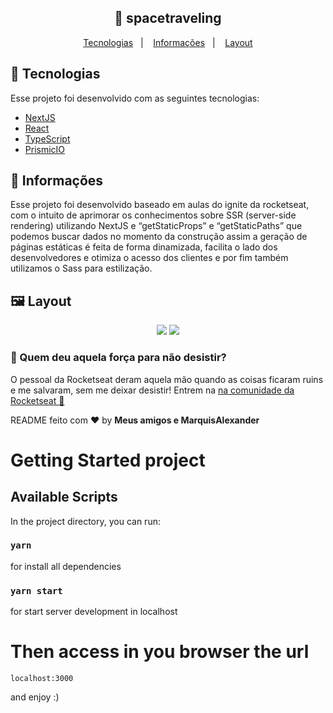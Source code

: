 <h2 align="center">
  🚀 spacetraveling
</h2>

<p align="center">
  <a href="#rocket-tecnologias">Tecnologias</a>&nbsp;&nbsp;&nbsp;|&nbsp;&nbsp;&nbsp;
  <a href="#-informações">Informações</a>&nbsp;&nbsp;&nbsp;|&nbsp;&nbsp;&nbsp;
  <a href="#-layout">Layout</a>
</p>

## :rocket: Tecnologias

Esse projeto foi desenvolvido com as seguintes tecnologias:

- [NextJS](https://nextjs.org/)
- [React](https://reactjs.org)
- [TypeScript](https://www.typescriptlang.org/)
- [PrismicIO](https://prismic.io/)

## 🤔 Informações

Esse projeto foi desenvolvido baseado em aulas do ignite da rocketseat, com o intuito de aprimorar os conhecimentos sobre SSR (server-side rendering) utilizando NextJS e “getStaticProps” e “getStaticPaths” que podemos buscar dados no momento da construção assim a geração de páginas estáticas é feita de forma dinamizada, facilita o lado dos desenvolvedores e otimiza o acesso dos clientes e por fim também utilizamos o Sass para estilização.

## 🖼 Layout
<p align="center">
<img src="https://user-images.githubusercontent.com/51330232/114249542-48670f80-9971-11eb-8b77-a904e470e090.png">
<img src="https://user-images.githubusercontent.com/51330232/114249536-4735e280-9971-11eb-86ab-0634d8e0e3aa.png">
</p>

### :muscle: Quem deu aquela força para não desistir?

O pessoal da Rocketseat deram aquela mão quando as coisas ficaram ruins e me salvaram, sem me deixar desistir!
Entrem na [na comunidade da Rocketseat :rocket:](https://discordapp.com/invite/gCRAFhc)

README feito com ❤️ by **Meus amigos e MarquisAlexander**


# Getting Started project

## Available Scripts

In the project directory, you can run:

### `yarn`
for install all dependencies

### `yarn start`
for start server development in localhost

# Then access in you browser the url 
`localhost:3000`

and enjoy :)
